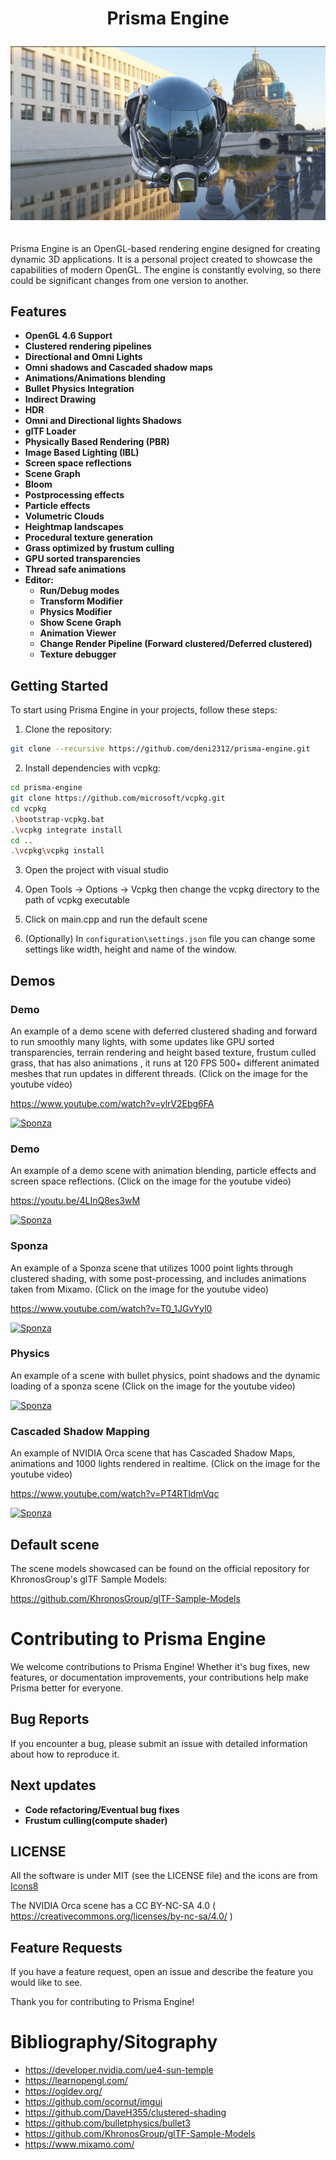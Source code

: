 <p>
<h1 align="center">
Prisma Engine
</p>
<center>
    <img src="https://github.com/deni2312/prisma-engine/blob/main/bin/images/screenshot.png" alt="DamagedHelmet">
</center>

## 
Prisma Engine is an OpenGL-based rendering engine designed for creating dynamic 3D applications. It is a personal project created to showcase the capabilities of modern OpenGL. The engine is constantly evolving, so there could be significant changes from one version to another.

## Features

- **OpenGL 4.6 Support**
- **Clustered rendering pipelines**
- **Directional and Omni Lights**
- **Omni shadows and Cascaded shadow maps**
- **Animations/Animations blending**
- **Bullet Physics Integration**
- **Indirect Drawing**
- **HDR**
- **Omni and Directional lights Shadows**
- **glTF Loader**
- **Physically Based Rendering (PBR)** 
- **Image Based Lighting (IBL)**
- **Screen space reflections**
- **Scene Graph**
- **Bloom**
- **Postprocessing effects**
- **Particle effects**
- **Volumetric Clouds**
- **Heightmap landscapes**
- **Procedural texture generation**
- **Grass optimized by frustum culling**
- **GPU sorted transparencies**
- **Thread safe animations**
- **Editor:**
    - **Run/Debug modes**
    - **Transform Modifier**
    - **Physics Modifier**
    - **Show Scene Graph**
    - **Animation Viewer**
    - **Change Render Pipeline (Forward clustered/Deferred clustered)**
    - **Texture debugger**


## Getting Started

To start using Prisma Engine in your projects, follow these steps:

1. Clone the repository:
```bash
git clone --recursive https://github.com/deni2312/prisma-engine.git
```
2. Install dependencies with vcpkg:
```bash
cd prisma-engine
git clone https://github.com/microsoft/vcpkg.git
cd vcpkg
.\bootstrap-vcpkg.bat
.\vcpkg integrate install
cd ..
.\vcpkg\vcpkg install
  ```
3. Open the project with visual studio

4. Open Tools -> Options -> Vcpkg then change the vcpkg directory to the path of vcpkg executable

5. Click on main.cpp and run the default scene

6. (Optionally) In  `configuration\settings.json` file you can change some settings like width, height and name of the window.

## Demos

### Demo


An example of a demo scene with deferred clustered shading and forward to run smoothly many lights, with some updates like GPU sorted transparencies, terrain rendering and height based texture, frustum culled grass, that has also animations , it runs at 120 FPS 500+ different animated meshes that run updates in different threads. (Click on the image for the youtube video)

https://www.youtube.com/watch?v=ylrV2Ebg6FA

[![Sponza](https://img.youtube.com/vi/ylrV2Ebg6FA/0.jpg)](https://youtu.be/ylrV2Ebg6FA?si=CkqPa_8tHgQe89RT)

### Demo


An example of a demo scene with animation blending, particle effects and screen space reflections. (Click on the image for the youtube video)

https://youtu.be/4LInQ8es3wM

[![Sponza](https://img.youtube.com/vi/4LInQ8es3wM/0.jpg)](https://youtu.be/4LInQ8es3wM)


### Sponza


An example of a Sponza scene that utilizes 1000 point lights through clustered shading, with some post-processing, and includes animations taken from Mixamo. (Click on the image for the youtube video)

https://www.youtube.com/watch?v=T0_1JGvYyl0

[![Sponza](https://img.youtube.com/vi/T0_1JGvYyl0/0.jpg)](https://www.youtube.com/watch?v=T0_1JGvYyl0)

### Physics

An example of a scene with bullet physics, point shadows and the dynamic loading of a sponza scene (Click on the image for the youtube video)

[![Sponza](https://img.youtube.com/vi/W6aWU5asums/0.jpg)](https://www.youtube.com/watch?v=W6aWU5asums)


### Cascaded Shadow Mapping


An example of NVIDIA Orca scene that has Cascaded Shadow Maps, animations and 1000 lights rendered in realtime. (Click on the image for the youtube video)

https://www.youtube.com/watch?v=PT4RTldmVqc

[![Sponza](https://img.youtube.com/vi/PT4RTldmVqc/0.jpg)](https://www.youtube.com/watch?v=PT4RTldmVqc)



## Default scene

The scene models showcased can be found on the official repository for KhronosGroup's glTF Sample Models:

https://github.com/KhronosGroup/glTF-Sample-Models

# Contributing to Prisma Engine

We welcome contributions to Prisma Engine! Whether it's bug fixes, new features, or documentation improvements, your contributions help make Prisma better for everyone.

## Bug Reports

If you encounter a bug, please submit an issue with detailed information about how to reproduce it.

## Next updates

- **Code refactoring/Eventual bug fixes**
- **Frustum culling(compute shader)**

## LICENSE

All the software is under MIT (see the LICENSE file) and the icons are from <a target="_blank" href="https://icons8.com">Icons8</a>

The NVIDIA Orca scene has a  CC BY-NC-SA 4.0 ( https://creativecommons.org/licenses/by-nc-sa/4.0/ )

## Feature Requests

If you have a feature request, open an issue and describe the feature you would like to see.

Thank you for contributing to Prisma Engine!

# Bibliography/Sitography


- https://developer.nvidia.com/ue4-sun-temple
- https://learnopengl.com/
- https://ogldev.org/
- https://github.com/ocornut/imgui
- https://github.com/DaveH355/clustered-shading
- https://github.com/bulletphysics/bullet3
- https://github.com/KhronosGroup/glTF-Sample-Models
- https://www.mixamo.com/






